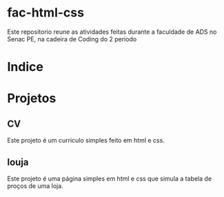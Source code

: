 # fac-html-css
Este repositorio reune as atividades feitas durante a faculdade de ADS no Senac PE, na cadeira de Coding do 2 periodo

# Indice

# Projetos
## CV
Este projeto é um curriculo simples feito em html e css.

## louja
Este projeto é uma página simples em html e css que simula a tabela de proços de uma loja.
